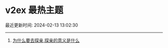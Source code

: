 # v2ex 最热主题

最近更新时间: 2024-02-13 13:02:30

--- 
1. [为什么要去探亲,探亲的意义是什么](https://www.v2ex.com/t/1015457) 
